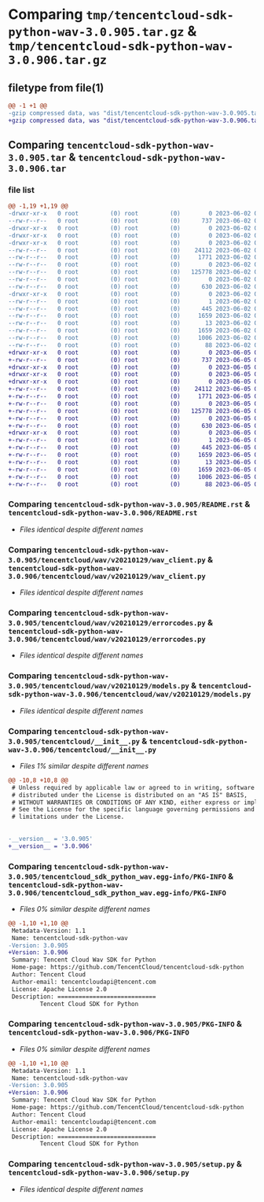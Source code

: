 # Comparing `tmp/tencentcloud-sdk-python-wav-3.0.905.tar.gz` & `tmp/tencentcloud-sdk-python-wav-3.0.906.tar.gz`

## filetype from file(1)

```diff
@@ -1 +1 @@
-gzip compressed data, was "dist/tencentcloud-sdk-python-wav-3.0.905.tar", last modified: Fri Jun  2 00:44:23 2023, max compression
+gzip compressed data, was "dist/tencentcloud-sdk-python-wav-3.0.906.tar", last modified: Mon Jun  5 00:46:49 2023, max compression
```

## Comparing `tencentcloud-sdk-python-wav-3.0.905.tar` & `tencentcloud-sdk-python-wav-3.0.906.tar`

### file list

```diff
@@ -1,19 +1,19 @@
-drwxr-xr-x   0 root         (0) root         (0)        0 2023-06-02 00:44:23.000000 tencentcloud-sdk-python-wav-3.0.905/
--rw-r--r--   0 root         (0) root         (0)      737 2023-06-02 00:44:23.000000 tencentcloud-sdk-python-wav-3.0.905/README.rst
-drwxr-xr-x   0 root         (0) root         (0)        0 2023-06-02 00:44:23.000000 tencentcloud-sdk-python-wav-3.0.905/tencentcloud/
-drwxr-xr-x   0 root         (0) root         (0)        0 2023-06-02 00:44:23.000000 tencentcloud-sdk-python-wav-3.0.905/tencentcloud/wav/
-drwxr-xr-x   0 root         (0) root         (0)        0 2023-06-02 00:44:23.000000 tencentcloud-sdk-python-wav-3.0.905/tencentcloud/wav/v20210129/
--rw-r--r--   0 root         (0) root         (0)    24112 2023-06-02 00:44:23.000000 tencentcloud-sdk-python-wav-3.0.905/tencentcloud/wav/v20210129/wav_client.py
--rw-r--r--   0 root         (0) root         (0)     1771 2023-06-02 00:44:23.000000 tencentcloud-sdk-python-wav-3.0.905/tencentcloud/wav/v20210129/errorcodes.py
--rw-r--r--   0 root         (0) root         (0)        0 2023-06-02 00:44:23.000000 tencentcloud-sdk-python-wav-3.0.905/tencentcloud/wav/v20210129/__init__.py
--rw-r--r--   0 root         (0) root         (0)   125778 2023-06-02 00:44:23.000000 tencentcloud-sdk-python-wav-3.0.905/tencentcloud/wav/v20210129/models.py
--rw-r--r--   0 root         (0) root         (0)        0 2023-06-02 00:44:23.000000 tencentcloud-sdk-python-wav-3.0.905/tencentcloud/wav/__init__.py
--rw-r--r--   0 root         (0) root         (0)      630 2023-06-02 00:44:23.000000 tencentcloud-sdk-python-wav-3.0.905/tencentcloud/__init__.py
-drwxr-xr-x   0 root         (0) root         (0)        0 2023-06-02 00:44:23.000000 tencentcloud-sdk-python-wav-3.0.905/tencentcloud_sdk_python_wav.egg-info/
--rw-r--r--   0 root         (0) root         (0)        1 2023-06-02 00:44:23.000000 tencentcloud-sdk-python-wav-3.0.905/tencentcloud_sdk_python_wav.egg-info/dependency_links.txt
--rw-r--r--   0 root         (0) root         (0)      445 2023-06-02 00:44:23.000000 tencentcloud-sdk-python-wav-3.0.905/tencentcloud_sdk_python_wav.egg-info/SOURCES.txt
--rw-r--r--   0 root         (0) root         (0)     1659 2023-06-02 00:44:23.000000 tencentcloud-sdk-python-wav-3.0.905/tencentcloud_sdk_python_wav.egg-info/PKG-INFO
--rw-r--r--   0 root         (0) root         (0)       13 2023-06-02 00:44:23.000000 tencentcloud-sdk-python-wav-3.0.905/tencentcloud_sdk_python_wav.egg-info/top_level.txt
--rw-r--r--   0 root         (0) root         (0)     1659 2023-06-02 00:44:23.000000 tencentcloud-sdk-python-wav-3.0.905/PKG-INFO
--rw-r--r--   0 root         (0) root         (0)     1006 2023-06-02 00:44:23.000000 tencentcloud-sdk-python-wav-3.0.905/setup.py
--rw-r--r--   0 root         (0) root         (0)       88 2023-06-02 00:44:23.000000 tencentcloud-sdk-python-wav-3.0.905/setup.cfg
+drwxr-xr-x   0 root         (0) root         (0)        0 2023-06-05 00:46:49.000000 tencentcloud-sdk-python-wav-3.0.906/
+-rw-r--r--   0 root         (0) root         (0)      737 2023-06-05 00:46:48.000000 tencentcloud-sdk-python-wav-3.0.906/README.rst
+drwxr-xr-x   0 root         (0) root         (0)        0 2023-06-05 00:46:49.000000 tencentcloud-sdk-python-wav-3.0.906/tencentcloud/
+drwxr-xr-x   0 root         (0) root         (0)        0 2023-06-05 00:46:49.000000 tencentcloud-sdk-python-wav-3.0.906/tencentcloud/wav/
+drwxr-xr-x   0 root         (0) root         (0)        0 2023-06-05 00:46:49.000000 tencentcloud-sdk-python-wav-3.0.906/tencentcloud/wav/v20210129/
+-rw-r--r--   0 root         (0) root         (0)    24112 2023-06-05 00:46:48.000000 tencentcloud-sdk-python-wav-3.0.906/tencentcloud/wav/v20210129/wav_client.py
+-rw-r--r--   0 root         (0) root         (0)     1771 2023-06-05 00:46:48.000000 tencentcloud-sdk-python-wav-3.0.906/tencentcloud/wav/v20210129/errorcodes.py
+-rw-r--r--   0 root         (0) root         (0)        0 2023-06-05 00:46:48.000000 tencentcloud-sdk-python-wav-3.0.906/tencentcloud/wav/v20210129/__init__.py
+-rw-r--r--   0 root         (0) root         (0)   125778 2023-06-05 00:46:48.000000 tencentcloud-sdk-python-wav-3.0.906/tencentcloud/wav/v20210129/models.py
+-rw-r--r--   0 root         (0) root         (0)        0 2023-06-05 00:46:48.000000 tencentcloud-sdk-python-wav-3.0.906/tencentcloud/wav/__init__.py
+-rw-r--r--   0 root         (0) root         (0)      630 2023-06-05 00:46:48.000000 tencentcloud-sdk-python-wav-3.0.906/tencentcloud/__init__.py
+drwxr-xr-x   0 root         (0) root         (0)        0 2023-06-05 00:46:49.000000 tencentcloud-sdk-python-wav-3.0.906/tencentcloud_sdk_python_wav.egg-info/
+-rw-r--r--   0 root         (0) root         (0)        1 2023-06-05 00:46:49.000000 tencentcloud-sdk-python-wav-3.0.906/tencentcloud_sdk_python_wav.egg-info/dependency_links.txt
+-rw-r--r--   0 root         (0) root         (0)      445 2023-06-05 00:46:49.000000 tencentcloud-sdk-python-wav-3.0.906/tencentcloud_sdk_python_wav.egg-info/SOURCES.txt
+-rw-r--r--   0 root         (0) root         (0)     1659 2023-06-05 00:46:49.000000 tencentcloud-sdk-python-wav-3.0.906/tencentcloud_sdk_python_wav.egg-info/PKG-INFO
+-rw-r--r--   0 root         (0) root         (0)       13 2023-06-05 00:46:49.000000 tencentcloud-sdk-python-wav-3.0.906/tencentcloud_sdk_python_wav.egg-info/top_level.txt
+-rw-r--r--   0 root         (0) root         (0)     1659 2023-06-05 00:46:49.000000 tencentcloud-sdk-python-wav-3.0.906/PKG-INFO
+-rw-r--r--   0 root         (0) root         (0)     1006 2023-06-05 00:46:48.000000 tencentcloud-sdk-python-wav-3.0.906/setup.py
+-rw-r--r--   0 root         (0) root         (0)       88 2023-06-05 00:46:49.000000 tencentcloud-sdk-python-wav-3.0.906/setup.cfg
```

### Comparing `tencentcloud-sdk-python-wav-3.0.905/README.rst` & `tencentcloud-sdk-python-wav-3.0.906/README.rst`

 * *Files identical despite different names*

### Comparing `tencentcloud-sdk-python-wav-3.0.905/tencentcloud/wav/v20210129/wav_client.py` & `tencentcloud-sdk-python-wav-3.0.906/tencentcloud/wav/v20210129/wav_client.py`

 * *Files identical despite different names*

### Comparing `tencentcloud-sdk-python-wav-3.0.905/tencentcloud/wav/v20210129/errorcodes.py` & `tencentcloud-sdk-python-wav-3.0.906/tencentcloud/wav/v20210129/errorcodes.py`

 * *Files identical despite different names*

### Comparing `tencentcloud-sdk-python-wav-3.0.905/tencentcloud/wav/v20210129/models.py` & `tencentcloud-sdk-python-wav-3.0.906/tencentcloud/wav/v20210129/models.py`

 * *Files identical despite different names*

### Comparing `tencentcloud-sdk-python-wav-3.0.905/tencentcloud/__init__.py` & `tencentcloud-sdk-python-wav-3.0.906/tencentcloud/__init__.py`

 * *Files 1% similar despite different names*

```diff
@@ -10,8 +10,8 @@
 # Unless required by applicable law or agreed to in writing, software
 # distributed under the License is distributed on an "AS IS" BASIS,
 # WITHOUT WARRANTIES OR CONDITIONS OF ANY KIND, either express or implied.
 # See the License for the specific language governing permissions and
 # limitations under the License.
 
 
-__version__ = '3.0.905'
+__version__ = '3.0.906'
```

### Comparing `tencentcloud-sdk-python-wav-3.0.905/tencentcloud_sdk_python_wav.egg-info/PKG-INFO` & `tencentcloud-sdk-python-wav-3.0.906/tencentcloud_sdk_python_wav.egg-info/PKG-INFO`

 * *Files 0% similar despite different names*

```diff
@@ -1,10 +1,10 @@
 Metadata-Version: 1.1
 Name: tencentcloud-sdk-python-wav
-Version: 3.0.905
+Version: 3.0.906
 Summary: Tencent Cloud Wav SDK for Python
 Home-page: https://github.com/TencentCloud/tencentcloud-sdk-python
 Author: Tencent Cloud
 Author-email: tencentcloudapi@tencent.com
 License: Apache License 2.0
 Description: ============================
         Tencent Cloud SDK for Python
```

### Comparing `tencentcloud-sdk-python-wav-3.0.905/PKG-INFO` & `tencentcloud-sdk-python-wav-3.0.906/PKG-INFO`

 * *Files 0% similar despite different names*

```diff
@@ -1,10 +1,10 @@
 Metadata-Version: 1.1
 Name: tencentcloud-sdk-python-wav
-Version: 3.0.905
+Version: 3.0.906
 Summary: Tencent Cloud Wav SDK for Python
 Home-page: https://github.com/TencentCloud/tencentcloud-sdk-python
 Author: Tencent Cloud
 Author-email: tencentcloudapi@tencent.com
 License: Apache License 2.0
 Description: ============================
         Tencent Cloud SDK for Python
```

### Comparing `tencentcloud-sdk-python-wav-3.0.905/setup.py` & `tencentcloud-sdk-python-wav-3.0.906/setup.py`

 * *Files identical despite different names*

